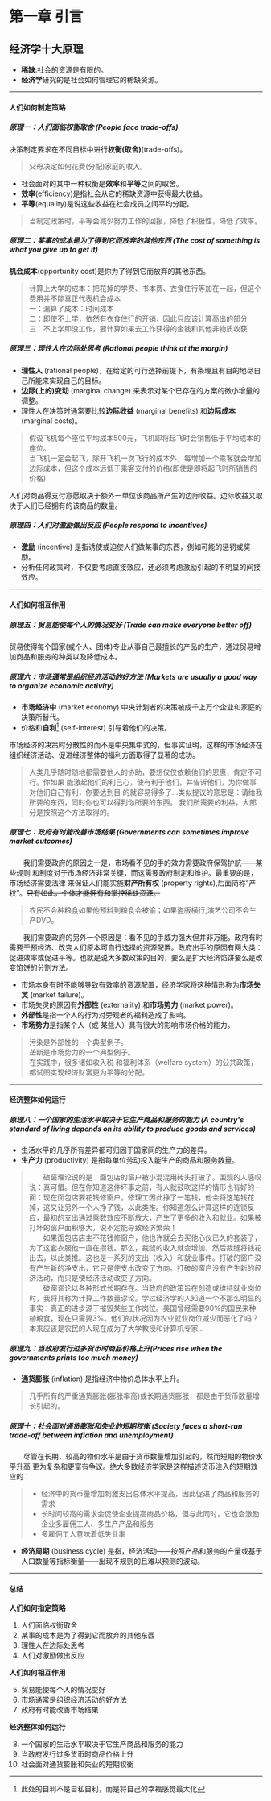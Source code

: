 # 第一章 引言

## 经济学十大原理
* **稀缺**:社会的资源是有限的。  
* **经济学**研究的是社会如何管理它的稀缺资源。  

----------------------
#### 人们如何制定策略

##### 原理一：人们面临权衡取舍 (People face trade-offs)

决策制定要求在不同目标中进行**权衡(取舍)**(trade-offs)。  
>父母决定如何花费(分配)家庭的收入。  

* 社会面对的其中一种权衡是**效率**和**平等**之间的取舍。
* **效率**(efficiency)是指社会从它的稀缺资源中获得最大收益。
* **平等**(equality)是说这些收益在社会成员之间平均分配。  
>当制定政策时，平等会减少努力工作的回报，降低了积极性，降低了效率。  

##### 原理二：某事的成本是为了得到它而放弃的其他东西 (The cost of something is what you give up to get it)

**机会成本**(opportunity cost)是你为了得到它而放弃的其他东西。
>计算上大学的成本：把花掉的学费、书本费、衣食住行等加在一起，但这个费用并不能真正代表机会成本  
一：漏算了成本：时间成本  
二：即使不上学，依然有衣食住行的开销，因此只应该计算高出的部分  
三：不上学即没工作，要计算如果去工作获得的金钱和其他非物质收获  

##### 原理三：理性人在边际处思考 (Rational people think at the margin)

* **理性人** (rational people)，在给定的可行选择前提下，有条理且有目的地尽自己所能来实现自己的目标。  
* **边际(上的)变动** (marginal change) 来表示对某个已存在的方案的微小增量的调整。  
* 理性人在决策时通常要比较**边际收益** (marginal benefits) 和**边际成本** (marginal costs)。  
>假设飞机每个座位平均成本500元，飞机即将起飞时会销售低于平均成本的座位。  
当飞机一定会起飞，除开飞机一次飞行的成本外，每增加一个乘客就会增加边际成本，但这个成本远低于乘客支付的价格(即使是即将起飞时所销售的价格)  

人们对商品得支付意愿取决于额外一单位该商品所产生的边际收益。边际收益又取决于人们已经拥有的该商品的数量。  

##### 原理四：人们对激励做出反应 (People respond to incentives)

* **激励** (incentive) 是指诱使或迫使人们做某事的东西，例如可能的惩罚或奖励。  
* 分析任何政策时，不仅要考虑直接效应，还必须考虑激励引起的不明显的间接效应。  
-----------------------------------------
#### 人们如何相互作用 ####

##### 原理五：贸易能使每个人的情况变好 (Trade can make everyone better off) #####
贸易使得每个国家(或个人、团体)专业从事自己最擅长的产品的生产，通过贸易增加商品和服务的种类以及降低成本。

##### 原理六：市场通常是组织经济活动的好方法 (Markets are usually a good way to organize economic activity) #####

* **市场经济中** (market economy) 中央计划者的决策被成千上万个企业和家庭的决策所替代。  
* 价格和**自利**[^1] (self-interest) 引导着他们的决策。  

[^1]:此处的自利不是自私自利，而是将自己的幸福感觉最大化  

市场经济的决策时分散性的而不是中央集中式的，但事实证明，这样的市场经济在组织经济活动、促进经济整体的福利方面取得了显著的成功。  
>人类几乎随时随地都需要他人的协助，要想仅仅依赖他们的恩惠，肯定不可行。你如果 能激起他们的利己心，使有利于他们，并告诉他们，为你做事对他们自己有利，你要达到目 的就容易得多了…类似提议的意思是：请给我所要的东西，同时你也可以得到你所要的东西。 我们所需要的利益，大部分是按照这个方法取得的。

##### 原理七：政府有时能改善市场结果 (Governments can sometimes improve market outcomes) #####

&emsp;&emsp;我们需要政府的原因之一是，市场看不见的手的效力需要政府保驾护航——某些规则 和制度对于市场经济非常关键，而这需要政府制定和维护。最重要的是，市场经济需要法律 来保证人们能实施**财产所有权** (property rights),后面简称“产权”。~~只有如此，个体才能拥有和掌控稀缺资源。~~  
>农民不会种粮食如果他预料到粮食会被偷；如果盗版横行,演艺公司不会生产DVD。  

&emsp;&emsp;我们需要政府的另外一个原因是：看不见的手威力强大但并非万能。政府有时需要干预经济、改变人们原本可自行选择的资源配置。政府出手的原因有两大类：促进效率或促进平等。也就是说大多数政策的目的，要么是扩大经济馅饼要么是改变馅饼的分割方法。  
* 市场本身有时不能够导致有效率的资源配置，经济学家将这种情形称为**市场失灵** (market failure)。
* 市场失灵的原因有**外部性** (externality) 和**市场势力** (market power)。
* **外部性**是指一个人的行为对旁观者的福利造成了影响。
* **市场势力**是指某个人（或 某些人）具有很大的影响市场价格的能力。  
>污染是外部性的一个典型例子。  
垄断是市场势力的一个典型例子。  
在实践中，很多诸如收入税 和福利体系（welfare system）的公共政策，都试图实现经济财富更为平等的分配。  

--------------------------------
#### 经济整体如何运行

##### 原理八：一个国家的生活水平取决于它生产商品和服务的能力 (A country's standard of living depends on its ability to produce goods and services)

* 生活水平的几乎所有差异都可归因于国家间的生产力的差异。
* **生产力** (productivity) 是指每单位劳动投入能生产的商品和服务数量。
>&emsp;&emsp;破窗理论说的是：面包店的窗户被小混混用砖头打破了。围观的人感叹说：真可惜。但在你知道这件坏事之前，有人就鼓吹这样的情形也有好的一面：现在面包店要花钱修窗户。修理工因此挣了一笔钱，他会将这笔钱花掉，这又让另外一个人挣了钱，以此类推。你知道怎么计算这样的连锁反应，最初的支出通过乘数效应不断放大，产生了更多的收入和就业。如果被打坏的窗户面积够大，说不定能导致经济繁荣！  
&emsp;&emsp;如果面包店店主不花钱修窗户，他也许就会去买他心仪已久的套装了，为了这套衣服他一直在攒钱。那么，裁缝的收入就会增加，然后裁缝将钱花出去，以此类推。这也是一系列的支出（收入）和就业事件。打破的窗户没有产生新的净支出，它只是使支出改变了方向。打破的窗户没有产生新的经济活动，而只是使经济活动改变了方向。  
&emsp;&emsp;破窗谬论以各种形式长期存在。当政府的政策旨在创造或维持就业岗位时，我将其称为计算工作数量谬论。学过经济学的人知道一个不那么明显的事实：真正的进步源于摧毁某些工作岗位。美国曾经需要90%的国民来种植粮食，现在只需要3%。他们的状况因为农业就业岗位减少而恶化了吗？本来应该是农民的人现在成为了大学教授和计算机专家...

##### 原理九：当政府发行过多货币时商品价格上升(Prices rise when the governments prints too much money) #####

* **通货膨胀** (inflation) 是指经济中物价总体水平上升。
>几乎所有的严重通货膨胀(膨胀率高)或长期通货膨胀，都是由于货币数量增长引起的。  

##### 原理十：社会面对通货膨胀和失业的短期权衡 (Society faces a short-run trade-off between inflation and unemployment) #####
&emsp;&emsp;尽管在长期，较高的物价水平是由于货币数量增加引起的，然而短期的物价水平升高 更为复杂和更富有争议。绝大多数经济学家是这样描述货币注入的短期效应的：
> * 经济中的货币量增加刺激支出总体水平提高，因此促进了商品和服务的需求
> * 长时间较高的需求会促使企业提高商品价格，但与此同时，它也会激励企业多雇佣工人、多生产产品和服务
> * 多雇佣工人意味着低失业率

* **经济周期** (business cycle) 是指，经济活动——按照产品和服务的产量或基于人口数量等指标衡量——出现不规则的且难以预测的波动。

----
#### 总结 ####

**人们如何指定策略**  

1. 人们面临权衡取舍  
2. 某事的成本是为了得到它而放弃的其他东西  
3. 理性人在边际处思考  
4. 人们对激励做出反应  

**人们如何相互作用**  

5. 贸易能使每个人的情况变好  
6. 市场通常是组织经济活动的好方法  
7. 政府有时能改善市场结果  

**经济整体如何运行**  

8. 一个国家的生活水平取决于它生产商品和服务的能力  
9. 当政府发行过多货币时商品价格上升  
10. 社会面对通货膨胀和失业的短期权衡  

